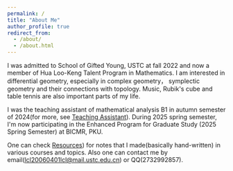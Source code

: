 ```yaml
---
permalink: /
title: "About Me"
author_profile: true
redirect_from: 
  - /about/
  - /about.html
---
```


I was admitted to School of Gifted Young, USTC at fall 2022 and now a member of Hua Loo-Keng Talent Program in Mathematics. I am interested in differential geometry, especially in complex geometry， symplectic geometry and their connections with topology. Music, Rubik's cube and table tennis are also important parts of my life.

I was the teaching assistant of mathematical analysis B1 in autumn semester of 2024(for more, see [Teaching Assistant](https://lyuchangle2006.github.io/TeachingAssistant/)). During 2025 spring semester, I'm now participating in the Enhanced Program for Graduate Study (2025 Spring Semester) at BICMR, PKU.

One can check [Resources](https://lyuchangle2006.github.io/Resources/)) for notes that I made(basically hand-written) in various courses and topics. Also one can contact me by email(lcl20060401lcl@mail.ustc.edu.cn) or QQ(2732992857).


